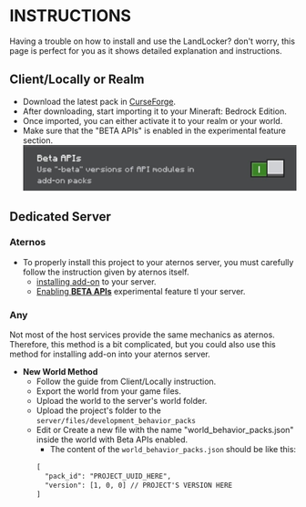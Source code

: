 # INSTRUCTIONS
Having a trouble on how to install and use the LandLocker? don't worry, this page is perfect for you as it shows detailed explanation and instructions.

## Client/Locally or Realm
- Download the latest pack in [CurseForge](https://www.curseforge.com/minecraft-bedrock/addons/landlocker).
- After downloading, start importing it to your Mineraft: Bedrock Edition.
- Once imported, you can either activate it to your realm or your world.
- Make sure that the "BETA APIs" is enabled in the experimental feature section.
![BETA APIs](docs/images/beta_apis.jpg)

## Dedicated Server
### Aternos
- To properly install this project to your aternos server, you must carefully follow the instruction given by aternos itself.
  - [installing add-on](https://support.aternos.org/hc/en-us/articles/360042095232-Installing-addons-Minecraft-Bedrock-Edition) to your server.
  - [Enabling **BETA APIs**](https://support.aternos.org/hc/en-us/articles/4407553257873-Enabling-experimental-gameplay-Minecraft-Bedrock-Edition) experimental feature tl your server.
### Any
Not most of the host services provide the same mechanics as aternos. Therefore, this method is a bit complicated, but you could also use this method for installing add-on into your aternos server.
- **New World Method**
  - Follow the guide from Client/Locally instruction.
  - Export the world from your game files.
  - Upload the world to the server's world folder.
  - Upload the project's folder to the `server/files/development_behavior_packs`
  - Edit or Create a new file with the name "world_behavior_packs.json" inside the world with Beta APIs enabled.
    - The content of the `world_behavior_packs.json` should be like this:
    ```
    [
      "pack_id": "PROJECT_UUID_HERE",
      "version": [1, 0, 0] // PROJECT'S VERSION HERE
    ]
    ```